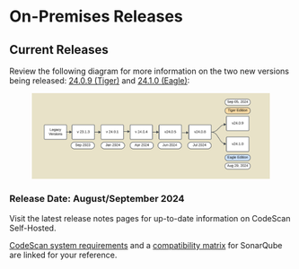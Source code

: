 # On-Premises Releases

## Current Releases&#x20;

Review the following diagram for more information on the two new versions being released: [24.0.9 (Tiger)](https://knowledgebase.autorabit.com/overview/release-notes/codescan-release-notes/on-premise-releases/release-notes-24.0.9-tiger) and [24.1.0 (Eagle)](https://knowledgebase.autorabit.com/overview/release-notes/codescan-release-notes/on-premise-releases/release-notes-24.1.0-eagle):

<figure><img src="../../../../.gitbook/assets/image (1499).png" alt=""><figcaption></figcaption></figure>

### Release Date: August/September 2024

Visit the latest release notes pages for up-to-date information on CodeScan Self-Hosted.

[CodeScan system requirements](https://knowledgebase.autorabit.com/product-guides/codescan/system-requirements-and-installation) and a [compatibility matrix](https://knowledgebase.autorabit.com/product-guides/codescan/system-requirements-and-installation/installing-codescan-self-hosted#sonarqube-tm-download-1) for SonarQube are linked for your reference.&#x20;
